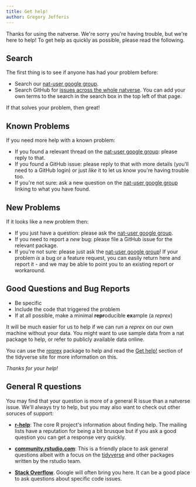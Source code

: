 ```yaml
---
title: Get help!
author: Gregory Jefferis
---
```


Thanks for using the natverse. We're sorry you're having trouble, but
we're here to help! To get help as quickly as possible, please read the following.

## Search
The first thing is to see if anyone has had your problem before:

* Search our [nat-user google group](https://groups.google.com/forum/#!forum/nat-user).
* Search GitHub for [issues across the whole natverse](https://github.com/search?q=user%3Anatverse&type=Issues). 
  You can add your own terms to the search in the search box in the top left of that page.

If that solves your problem, then great! 

## Known Problems
If you need more help with a known problem:

* If you found a relevant thread on the [nat-user google group](https://groups.google.com/forum/#!forum/nat-user):
  please reply to that. 
* If you found a GitHub issue:
  please reply to that with more details (you'll need to a GitHub login) or just _like_ it to let us know you're having trouble too.
* If you're not sure:
  ask a new question on the [nat-user google group](https://groups.google.com/forum/#!forum/nat-user)
  linking to what you have found.


## New Problems
If it looks like a new problem then:

* If you just have a question:
  please ask the [nat-user google group](https://groups.google.com/forum/#!forum/nat-user).
* If you need to report a *new* bug:
  please file a GitHub issue for the relevant package.
* If you're not sure:
  please just ask the [nat-user google group](https://groups.google.com/forum/#!forum/nat-user)! If your 
  problem _is_ a bug or a feature request, you can easily return here and 
  report it - and we may be able to point you to an existing report or workaround.

## Good Questions and Bug Reports

* Be specific
* Include the code that triggered the problem
* If at all possible, make a minimal **repr**oducible **ex**ample (a *reprex*)

It will be much easier for us to help if we can run a *reprex* on 
our own machine without your data. You might want to use sample data 
from a nat package to help, or refer to publicly available data online.

You can use the [reprex](https://reprex.tidyverse.org/) package to help 
and read the [Get help!](https://www.tidyverse.org/help/)
section of the tidyverse site for more information on this.

*Thanks for your help!*

## General R questions 

You may find that your question is more of a general R issue than a natverse
issue. We'll always try to help, but you may also want to check out other soruces of support:

* [__r-help__](https://www.r-project.org/help.html): The core R project's information about
  finding help. The mailing lists have a reputation for being a bit brusque but if you ask
  a good question you can get a response very quickly.

* [__community.rstudio.com__](http://community.rstudio.com): This is a friendly
  place to ask general questions albeit with a focus on the [tidyverse](https://www.tidyverse.org)
  and other packages written by the rstudio team.
  
* [__Stack Overflow__](https://stackoverflow.com). Google will often bring you here. It can 
  be a good place to ask questions about specific code issues.
